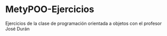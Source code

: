 # MetyPOO-Ejercicios
Ejercicios de la clase de programación orientada a objetos con el profesor José Durán
